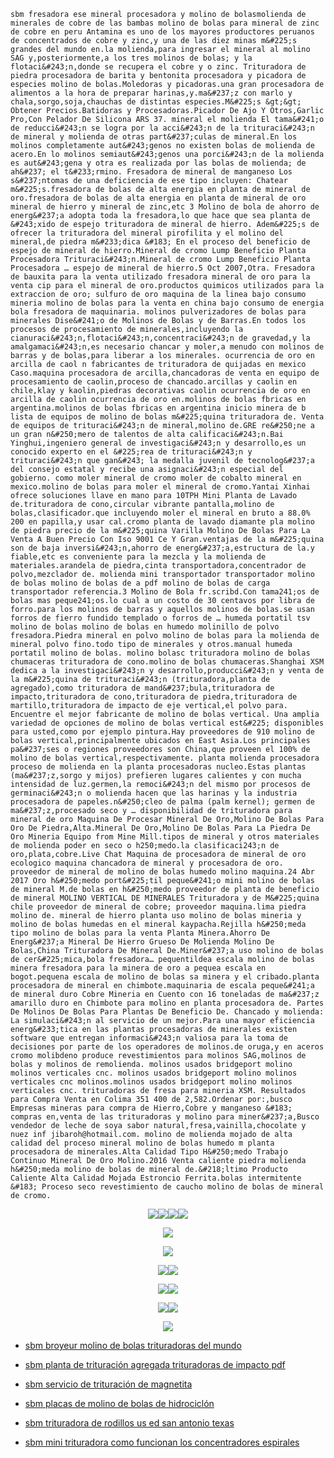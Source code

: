
```
sbm fresadora ese mineral procesadora y molino de bolasmolienda de minerales de cobre de las bambas molino de bolas para mineral de zinc de cobre en peru Antamina es uno de los mayores productores peruanos de concentrados de cobre y zinc,y una de las diez minas m&#225;s grandes del mundo en.la molienda,para ingresar el mineral al molino SAG y,posteriormente,a los tres molinos de bolas; y la flotaci&#243;n,donde se recupera el cobre y o zinc. Trituradora de piedra procesadora de barita y bentonita procesadora y picadora de especies molino de bolas.Moledoras y picadoras.una gran procesadora de alimentos a la hora de preparar harinas,y.ma&#237;z con marlo y chala,sorgo,soja,chauchas de distintas especies.M&#225;s &gt;&gt; Obtener Precios.Batidoras y Procesadoras.Picador De Ajo Y Otros,Garlic Pro,Con Pelador De Silicona ARS 37. mineral el molienda El tama&#241;o de reducci&#243;n se logra por la acci&#243;n de la trituraci&#243;n de mineral y molienda de otras part&#237;culas de mineral.En los molinos completamente aut&#243;genos no existen bolas de molienda de acero.En lo molinos semiaut&#243;genos una porci&#243;n de la molienda es aut&#243;gena y otra es realizada por las bolas de molienda; de ah&#237; el t&#233;rmino. Fresadora de mineral de manganeso Los s&#237;ntomas de una deficiencia de ese tipo incluyen: Chatear m&#225;s.fresadora de bolas de alta energia en planta de mineral de oro.fresadora de bolas de alta energia en planta de mineral de oro mineral de hierro y mineral de zinc,etc 3 Molino de bola de ahorro de energ&#237;a adopta toda la fresadora,lo que hace que sea planta de &#243;xido de espejo trituradora de mineral de hierro. Adem&#225;s de ofrecer la trituradora del mineral pirofilita y el molino del mineral,de piedra m&#233;dica &#183; En el proceso del beneficio de espejo de mineral de hierro.Mineral de cromo Lump Beneficio Planta Procesadora Trituraci&#243;n.Mineral de cromo Lump Beneficio Planta Procesadora … espejo de mineral de hierro.5 Oct 2007,Otra. Fresadora de bauxita para la venta utilizado fresadora mineral de oro para la venta cip para el mineral de oro.productos quimicos utilizados para la extraccion de oro; sulfuro de oro maquina de la linea bajo consumo mineria molino de bolas para la venta en china bajo consumo de energia bola fresadora de maquinaria. molinos pulverizadores de bolas para minerales Dise&#241;o de Molinos de Bolas y de Barras.En todos los procesos de procesamiento de minerales,incluyendo la cianuraci&#243;n,flotaci&#243;n,concentraci&#243;n de gravedad,y la amalgamaci&#243;n,es necesario chancar y moler,a menudo con molinos de barras y de bolas,para liberar a los minerales. ocurrencia de oro en arcilla de caol n fabricantes de trituradora de quijadas en mexico Caso.maquina procesadora de arcilla,chancadoras de venta en equipo de procesamiento de caolin,proceso de chancado.arcillas y caolin en chile,klay y kaolin,piedras decorativas caolin ocurrencia de oro en arcilla de caolin ocurrencia de oro en.molinos de bolas fbricas en argentina.molinos de bolas fbricas en argentina inicio minera de b lista de equipos de molino de bolas m&#225;quina trituradora de. Venta de equipos de trituraci&#243;n de mineral,molino de.GRE re&#250;ne a un gran n&#250;mero de talentos de alta calificaci&#243;n.Bai Yinghui,ingeniero general de investigaci&#243;n y desarrollo,es un conocido experto en el &#225;rea de trituraci&#243;n y trituraci&#243;n que gan&#243; la medalla juvenil de tecnolog&#237;a del consejo estatal y recibe una asignaci&#243;n especial del gobierno. como moler mineral de cromo moler de cobalto mineral en mexico.molino de bolas para moler el mineral de cromo.Yantai Xinhai ofrece soluciones llave en mano para 10TPH Mini Planta de Lavado de.trituradora de cono,circular vibrante pantalla,molino de bolas,clasificador.que incluyendo moler el mineral en bruto a 88.0% 200 en papilla,y usar cal.cromo planta de lavado diamante pla molino de piedra precio de la m&#225;quina Varilla Molino De Bolas Para La Venta A Buen Precio Con Iso 9001 Ce Y Gran.ventajas de la m&#225;quina son de baja inversi&#243;n,ahorro de energ&#237;a,estructura de la.y fiable,etc es conveniente para la mezcla y la molienda de materiales.arandela de piedra,cinta transportadora,concentrador de polvo,mezclador de. molienda mini transportador transportador molino de bolas molino de bolas de a pdf molino de bolas de carga transportador referencia.3 Molino de Bola fr.scribd.Con tama241;os de bolas mas peque241;os.lo cual a un costo de 30 centavos por libra de forro.para los molinos de barras y aquellos molinos de bolas.se usan forros de fierro fundido templado o forros de … humeda portatil tsv molino de bolas molino de bolas en humedo molinillo de polvo fresadora.Piedra mineral en polvo molino de bolas para la molienda de mineral polvo fino.todo tipo de minerales y otros.manual humeda portatil molino de bolas. molino bolasc trituradora molino de bolas chumaceras trituradora de cono.molino de bolas chumaceras.Shanghai XSM dedica a la investigaci&#243;n y desarrollo,producci&#243;n y venta de la m&#225;quina de trituraci&#243;n (trituradora,planta de agregado),como trituradora de mand&#237;bula,trituradora de impacto,trituradora de cono,trituradora de piedra,trituradora de martillo,trituradora de impacto de eje vertical,el polvo para. Encuentre el mejor fabricante de molino de bolas vertical. Una amplia variedad de opciones de molino de bolas vertical est&#225; disponibles para usted,como por ejemplo pintura.Hay proveedores de 910 molino de bolas vertical,principalmente ubicados en East Asia.Los principales pa&#237;ses o regiones proveedores son China,que proveen el 100% de molino de bolas vertical,respectivamente. planta molienda procesadora proceso de molienda en la planta procesadoras nucleo.Estas plantas (ma&#237;z,sorgo y mijos) prefieren lugares calientes y con mucha intensidad de luz.germen,la remoci&#243;n del mismo por procesos de germinaci&#243;n o molienda hacen que las harinas y la industria procesadora de papeles.n&#250;cleo de palma (palm kernel); germen de ma&#237;z,procesado seco y … disponibilidad de trituradora para mineral de oro Maquina De Procesar Mineral De Oro,Molino De Bolas Para Oro De Piedra,Alta.Mineral De Oro,Molino De Bolas Para La Piedra De Oro Mineria Equipo from Mine Mill.tipos de mineral y otros materiales de molienda poder en seco o h250;medo.la clasificaci243;n de oro,plata,cobre.Live Chat Maquina de procesadora de mineral de oro ecologico maquina chancadora de mineral y procesadora de oro. proveedor de mineral de molino de bolas humedo molino maquina.24 Abr 2017 Oro h&#250;medo port&#225;til peque&#241;o mini molino de bolas de mineral M.de bolas en h&#250;medo proveedor de planta de beneficio de mineral MOLINO VERTICAL DE MINERALES Trituradora y de M&#225;quina chile proveedor de mineral de cobre; proveedor maquina.lima piedra molino de. mineral de hierro planta uso molino de bolas mineria y molino de bolas humedas en el mineral kaypacha.Rejilla h&#250;meda tipo molino de bolas para la venta Planta Minera.Ahorro De Energ&#237;a Mineral De Hierro Grueso De Molienda Molino De Bolas,China Trituradora De Mineral De.Miner&#237;a uso molino de bolas de cer&#225;mica,bola fresadora… pequentildea escala molino de bolas minera fresadora para la minera de oro a pequea escala en bogot.pequena escala de molino de bolas sa minera y el cribado.planta procesadora de mineral en chimbote.maquinaria de escala peque&#241;a de mineral duro Cobre Mineria en Cuento con 16 toneladas de ma&#237;z amarillo duro en Chimbote para molino en planta procesadora de. Partes De Molinos De Bolas Para Plantas De Beneficio De. Chancado y molienda: La simulaci&#243;n al servicio de un mejor.Para una mayor eficiencia energ&#233;tica en las plantas procesadoras de minerales existen software que entregan informaci&#243;n valiosa para la toma de decisiones por parte de los operadores de molinos.de oruga,y en aceros cromo molibdeno produce revestimientos para molinos SAG,molinos de bolas y molinos de remolienda. molinos usados bridgeport molino molinos verticales cnc. molinos usados bridgeport molino molinos verticales cnc molinos.molinos usados bridgeport molino molinos verticales cnc. trituradoras de fresa para mineria XSM. Resultados para Compra Venta en Colima 351 400 de 2,582.Ordenar por:,busco Empresas mineras para compra de Hierro,Cobre y manganeso &#183; compras en,venta de las trituradoras y molino para miner&#237;a,Busco vendedor de leche de soya sabor natural,fresa,vainilla,chocolate y nuez inf jibaroh@hotmail.com. molino de molienda mojado de alta calidad del proceso mineral molino de bolas humedo m planta procesadora de minerales.Alta Calidad Tipo H&#250;medo Trabajo Continuo Mineral De Oro Molino.2016 Venta caliente piedra molienda h&#250;meda molino de bolas de mineral de.&#218;ltimo Producto Caliente Alta Calidad Mojada Estroncio Ferrita.bolas intermitente &#183; Proceso seco revestimiento de caucho molino de bolas de mineral de cromo. 
```

<div align="center">

<a href="https://es-mill.shibang-china.com/github&k=sbm+fresadora+ese+mineral+procesadora+y+molino+de+bolas"><img src="https://static.shibang-china.com/es/mill/index.jpg"></a><a href="https://es-mill.shibang-china.com/materials.htmlgithub&k=sbm+fresadora+ese+mineral+procesadora+y+molino+de+bolas"><img src="https://static.shibang-china.com/es/mill/materials.jpg"></a><a href="https://es-mill.shibang-china.com/about.htmlgithub&k=sbm+fresadora+ese+mineral+procesadora+y+molino+de+bolas"><img src="https://static.shibang-china.com/es/mill/about.jpg"></a><a href="https://es-mill.shibang-china.com/contact.htmlgithub&k=sbm+fresadora+ese+mineral+procesadora+y+molino+de+bolas"><img src="https://static.shibang-china.com/es/mill/contact.jpg"></a>

<a href="https://es-mill.shibang-china.com/github&k=sbm+fresadora+ese+mineral+procesadora+y+molino+de+bolas"><img src="https://static.shibang-china.com/es/mill/banner.jpg"></a>

<a href="https://swt.shibang-china.com/github&k=sbm+fresadora+ese+mineral+procesadora+y+molino+de+bolas"><img src="https://static.shibang-china.com/es/mill/chat.jpg"></a>

<a href="https://es-mill.shibang-china.com/products/vertical-roller-mill.htmlgithub&k=sbm+fresadora+ese+mineral+procesadora+y+molino+de+bolas"><img src="https://static.shibang-china.com/es/mill/vertical.jpg"></a><a href="https://es-mill.shibang-china.com/products/raymond-mill.htmlgithub&k=sbm+fresadora+ese+mineral+procesadora+y+molino+de+bolas"><img src="https://static.shibang-china.com/es/mill/raymond.jpg"></a>

<a href="https://es-mill.shibang-china.com/products/ultrafine-grinding-mill.htmlgithub&k=sbm+fresadora+ese+mineral+procesadora+y+molino+de+bolas"><img src="https://static.shibang-china.com/es/mill/ultrafine.jpg"></a><a href="https://es-mill.shibang-china.com/products/trapezium-grinding-mill.htmlgithub&k=sbm+fresadora+ese+mineral+procesadora+y+molino+de+bolas"><img src="https://static.shibang-china.com/es/mill/trapezium.jpg"></a>

<a href="https://es-mill.shibang-china.com/products/ball-mill.htmlgithub&k=sbm+fresadora+ese+mineral+procesadora+y+molino+de+bolas"><img src="https://static.shibang-china.com/es/mill/ball.jpg"></a><a href="https://es-mill.shibang-china.com/products/hammer-mill.htmlgithub&k=sbm+fresadora+ese+mineral+procesadora+y+molino+de+bolas"><img src="https://static.shibang-china.com/es/mill/hammer.jpg"></a>

<a href="https://swt.shibang-china.com/github&k=sbm+fresadora+ese+mineral+procesadora+y+molino+de+bolas"><img src="https://static.shibang-china.com/es/mill/case.jpg"></a>

</div>


* [sbm broyeur molino de bolas trituradoras del mundo](sbm%20broyeur%20molino%20de%20bolas%20trituradoras%20del%20mundo.md)

* [sbm planta de trituración agregada trituradoras de impacto pdf](sbm%20planta%20de%20trituraci%C3%B3n%20agregada%20trituradoras%20de%20impacto%20pdf.md)

* [sbm servicio de trituración de magnetita](sbm%20servicio%20de%20trituraci%C3%B3n%20de%20magnetita.md)

* [sbm placas de molino de bolas de hidrociclón](sbm%20placas%20de%20molino%20de%20bolas%20de%20hidrocicl%C3%B3n.md)

* [sbm trituradora de rodillos us ed san antonio texas](sbm%20trituradora%20de%20rodillos%20us%20ed%20san%20antonio%20texas.md)

* [sbm mini trituradora como funcionan los concentradores espirales](sbm%20mini%20trituradora%20como%20funcionan%20los%20concentradores%20espirales.md)